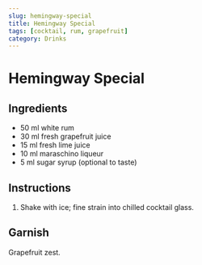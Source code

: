 ```yaml
---
slug: hemingway-special
title: Hemingway Special
tags: [cocktail, rum, grapefruit]
category: Drinks
---
```


# Hemingway Special

## Ingredients

- 50 ml white rum
- 30 ml fresh grapefruit juice
- 15 ml fresh lime juice
- 10 ml maraschino liqueur
- 5 ml sugar syrup (optional to taste)

## Instructions

1. Shake with ice; fine strain into chilled cocktail glass.

## Garnish

Grapefruit zest.
